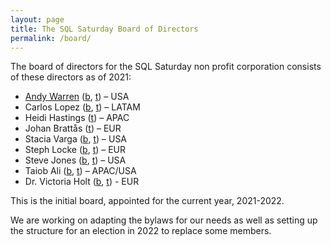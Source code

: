 ```yaml
---
layout: page
title: The SQL Saturday Board of Directors
permalink: /board/
---
```


The board of directors for the SQL Saturday non profit corporation consists of these directors as of 2021:

- [Andy Warren](/Board/AndyWarren.md) ([b](https://sqlandy.com/), [t](https://twitter.com/sqlandy)) – USA
- Carlos Lopez ([b](https://thedbamuppity.blogspot.com/), [t](https://twitter.com/CarlosLopezSQL)) – LATAM
- Heidi Hastings ([t](https://twitter.com/HeidiHasting)) – APAC
- Johan Brattås ([t](https://twitter.com/intoleranse)) – EUR
- Stacia Varga ([b](http://blog.datainspirations.com/), [t](https://twitter.com/_StaciaV_)) – USA
- Steph Locke ([b](https://nightingalehq.ai/), [t](https://twitter.com/TheStephLocke)) – EUR
- Steve Jones ([b](https://voiceofthedba.com/), [t](https://twitter.com/way0utwest)) – USA
- Taiob Ali ([b](https://sqlworldwide.com/), [t](https://twitter.com/SqlWorldWide)) – APAC/USA
- Dr. Victoria Holt ([b](https://blog.victoriaholt.co.uk/), [t](https://twitter.com/victoria_holt)) - EUR

This is the initial board, appointed for the current year, 2021-2022.

We are working on adapting the bylaws for our needs as well as setting up the structure for an election in 2022 to replace some members.